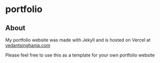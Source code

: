# portfolio

## About
My portfolio website was made with Jekyll and is hosted on Vercel at [vedantsinghania.com](vedantsinghania.com)


Please feel free to use this as a template for your own portfolio website
